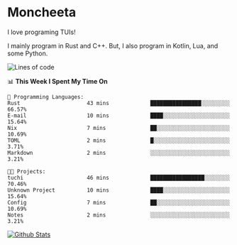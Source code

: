 # Moncheeta

I love programing TUIs!

I mainly program in Rust and C++. But, I also program in Kotlin, Lua, and some Python.

<!--START_SECTION:waka-->
![Lines of code](https://img.shields.io/badge/From%20Hello%20World%20I%27ve%20Written-24%20Thousand%20lines%20of%20code-blue)

📊 **This Week I Spent My Time On** 

```text
💬 Programming Languages: 
Rust                     43 mins             ████████████████░░░░░░░░░   66.57% 
E-mail                   10 mins             ████░░░░░░░░░░░░░░░░░░░░░   15.64% 
Nix                      7 mins              ██░░░░░░░░░░░░░░░░░░░░░░░   10.69% 
TOML                     2 mins              █░░░░░░░░░░░░░░░░░░░░░░░░   3.71% 
Markdown                 2 mins              ░░░░░░░░░░░░░░░░░░░░░░░░░   3.21%

🐱‍💻 Projects: 
tuchi                    46 mins             █████████████████░░░░░░░░   70.46% 
Unknown Project          10 mins             ████░░░░░░░░░░░░░░░░░░░░░   15.64% 
Config                   7 mins              ██░░░░░░░░░░░░░░░░░░░░░░░   10.69% 
Notes                    2 mins              ░░░░░░░░░░░░░░░░░░░░░░░░░   3.21%

```


<!--END_SECTION:waka-->

[![Github Stats](https://github-readme-stats.vercel.app/api?username=Moncheeta&show_icons=true&hide=stars&include_all_commits=true&theme=dracula)](https://github.com/anuraghazra/github-readme-stats)
